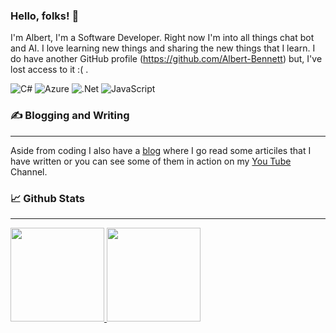 ### Hello, folks! 👋

I'm Albert, I'm a Software Developer. Right now I'm into all things chat bot and AI. I love learning new things and sharing the new things that I learn. 
I do have another GitHub profile (https://github.com/Albert-Bennett) but, I've lost access to it :( . 

![C#](https://img.shields.io/badge/c%23-%23239120.svg?style=for-the-badge&logo=c-sharp&logoColor=white)
![Azure](https://img.shields.io/badge/azure-%230072C6.svg?style=for-the-badge&logo=microsoftazure&logoColor=white)
![.Net](https://img.shields.io/badge/.NET-5C2D91?style=for-the-badge&logo=.net&logoColor=white)
![JavaScript](https://img.shields.io/badge/react-%23323330.svg?style=for-the-badge&logo=react&logoColor=%23F7DF1E)

### ✍️ Blogging and Writing 
---

Aside from coding I also have a [blog](https://dev.to/albertbennett) where I go read some articiles that I have written or you can see some of them in action on my [You Tube](https://www.youtube.com/channel/UC3A1KLrFbFRDIRaT5MK4ZMg) Channel.

### 📈 Github Stats
---
<div>
  <a href="https://github.com/AlbertBennett">
    <img height="150em" src="https://github-readme-stats.vercel.app/api?username=AlbertBennett&show_icons=true&include_all_commits=true&count_private=true"/>
    <img height="150em" src="https://github-readme-stats.vercel.app/api/top-langs/?username=AlbertBennett&layout=compact&langs_count=8"/>
</div>

<!---
### 🤝 Connect With Me
  ---
 --->
